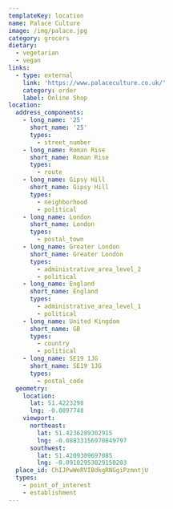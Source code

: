 ```yaml
---
templateKey: location
name: Palace Culture
image: /img/palace.jpg
category: grocers
dietary:
  - vegetarian
  - vegan
links:
  - type: external
    link: 'https://www.palaceculture.co.uk/'
    category: order
    label: Online Shop
location:
  address_components:
    - long_name: '25'
      short_name: '25'
      types:
        - street_number
    - long_name: Roman Rise
      short_name: Roman Rise
      types:
        - route
    - long_name: Gipsy Hill
      short_name: Gipsy Hill
      types:
        - neighborhood
        - political
    - long_name: London
      short_name: London
      types:
        - postal_town
    - long_name: Greater London
      short_name: Greater London
      types:
        - administrative_area_level_2
        - political
    - long_name: England
      short_name: England
      types:
        - administrative_area_level_1
        - political
    - long_name: United Kingdom
      short_name: GB
      types:
        - country
        - political
    - long_name: SE19 1JG
      short_name: SE19 1JG
      types:
        - postal_code
  geometry:
    location:
      lat: 51.4223298
      lng: -0.0897748
    viewport:
      northeast:
        lat: 51.4236289302915
        lng: -0.08833156970849797
      southwest:
        lat: 51.4209309697085
        lng: -0.09102953029150203
  place_id: ChIJPwWeRVIBdkgRNGgiPzmntjU
  types:
    - point_of_interest
    - establishment
---
```

